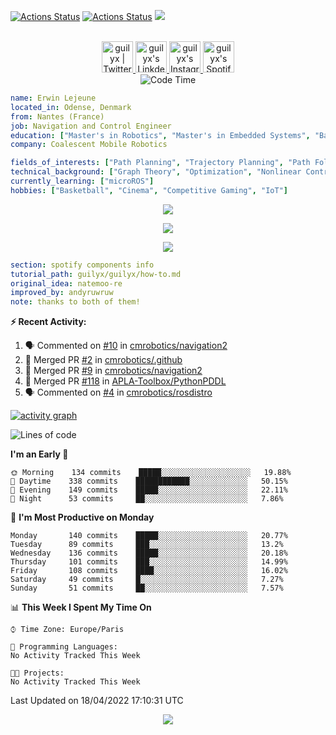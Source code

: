 [![Actions Status](https://github.com/guilyx/guilyx/workflows/wakatime-stats/badge.svg)](https://github.com/guilyx/guilyx/actions)
[![Actions Status](https://github.com/guilyx/guilyx/workflows/update-gh-activity/badge.svg)](https://github.com/guilyx/guilyx/actions)
![](https://visitor-badge.glitch.me/badge?page_id=guilyx.guilyx)

<p align="center">
<br/>
<a href="https://twitter.com/spida_rwin">
  <img alt="guilyx | Twitter" width="50px" src="https://user-images.githubusercontent.com/43545812/144034996-602b144a-16e1-41cc-99e7-c6040b20dcaf.png"/>
</a>
<a href="https://www.linkedin.com/in/erwinlejeune-lkn">
  <img alt="guilyx's LinkdeIN" width="50px" src="https://user-images.githubusercontent.com/43545812/144035037-0f415fc7-9f96-4517-a370-ccc6e78a714b.png" />
</a>
<a href="https://www.instagram.com/spid_erwin">
  <img alt="guilyx's Instagram" width="50px" src="https://user-images.githubusercontent.com/43545812/144035088-0dfb165f-8fe0-4d13-896c-876c29d2b128.png" />
</a>
<a href="https://open.spotify.com/user/11147618695?si=zZFn6uAGRLyoU02lsG50GA">
  <img alt="guilyx's Spotify" width="50px" src="https://user-images.githubusercontent.com/43545812/144035120-1ad5169b-91c7-4078-bef9-6a82c733f373.png" />
</a>
<br>
<img alt="Code Time" src="https://img.shields.io/endpoint?style=flat&url=https://codetime-api.datreks.com/badge/1615?logoColor=white%26project=%26recentMS=0%26showProject=false" />
</p>

```yaml
name: Erwin Lejeune
located_in: Odense, Denmark
from: Nantes (France)
job: Navigation and Control Engineer
education: ["Master's in Robotics", "Master's in Embedded Systems", "Bachelor's in Electronics"]
company: Coalescent Mobile Robotics

fields_of_interests: ["Path Planning", "Trajectory Planning", "Path Following", "Behaviour Planning", "Localization", "Sensor Fusion", "Embedded Systems"]
technical_background: ["Graph Theory", "Optimization", "Nonlinear Control", "Real-Time Systems", "Automated Planning"]
currently_learning: ["microROS"]
hobbies: ["Basketball", "Cinema", "Competitive Gaming", "IoT"]
```

<p align="center">
  <img alig src="https://github-profile-trophy.vercel.app/?username=guilyx&column=6&rank=SSS,SS,S,AAA,AA,A,B,C" />
</p>

<p align="center">
  <a href="https://spotify-github-profile.vercel.app/api/view?uid=11147618695&redirect=true">
    <img src="https://spotify-github-profile.vercel.app/api/view?uid=11147618695&cover_image=true&theme=default&bar_color=e3e3e3&bar_color_cover=true">
  </a>
</p>

<p align="center">
  <img src="https://guilyx.vercel.app/api/top-played">
</p>
 
```yaml
section: spotify components info
tutorial_path: guilyx/guilyx/how-to.md
original_idea: natemoo-re
improved_by: andyruwruw
note: thanks to both of them!
```


**:zap: Recent Activity:**

<!--START_SECTION:activity-->
1. 🗣 Commented on [#10](https://github.com/cmrobotics/navigation2/issues/10) in [cmrobotics/navigation2](https://github.com/cmrobotics/navigation2)
2. 🎉 Merged PR [#2](https://github.com/cmrobotics/.github/pull/2) in [cmrobotics/.github](https://github.com/cmrobotics/.github)
3. 🎉 Merged PR [#9](https://github.com/cmrobotics/navigation2/pull/9) in [cmrobotics/navigation2](https://github.com/cmrobotics/navigation2)
4. 🎉 Merged PR [#118](https://github.com/APLA-Toolbox/PythonPDDL/pull/118) in [APLA-Toolbox/PythonPDDL](https://github.com/APLA-Toolbox/PythonPDDL)
5. 🗣 Commented on [#4](https://github.com/cmrobotics/rosdistro/issues/4) in [cmrobotics/rosdistro](https://github.com/cmrobotics/rosdistro)
<!--END_SECTION:activity-->

[![activity graph](https://activity-graph.herokuapp.com/graph?username=guilyx&custom_title=Erwin's%20activity%20graph&theme=github-light&hide_border=true)](https://github.com/ashutosh00710/github-readme-activity-graph)

<!--START_SECTION:waka-->
![Lines of code](https://img.shields.io/badge/From%20Hello%20World%20I%27ve%20Written-291%20Thousand%20lines%20of%20code-blue)

**I'm an Early 🐤** 

```text
🌞 Morning    134 commits    █████░░░░░░░░░░░░░░░░░░░░   19.88% 
🌆 Daytime    338 commits    ████████████░░░░░░░░░░░░░   50.15% 
🌃 Evening    149 commits    █████░░░░░░░░░░░░░░░░░░░░   22.11% 
🌙 Night      53 commits     ██░░░░░░░░░░░░░░░░░░░░░░░   7.86%

```
📅 **I'm Most Productive on Monday** 

```text
Monday       140 commits    █████░░░░░░░░░░░░░░░░░░░░   20.77% 
Tuesday      89 commits     ███░░░░░░░░░░░░░░░░░░░░░░   13.2% 
Wednesday    136 commits    █████░░░░░░░░░░░░░░░░░░░░   20.18% 
Thursday     101 commits    ███░░░░░░░░░░░░░░░░░░░░░░   14.99% 
Friday       108 commits    ████░░░░░░░░░░░░░░░░░░░░░   16.02% 
Saturday     49 commits     █░░░░░░░░░░░░░░░░░░░░░░░░   7.27% 
Sunday       51 commits     ██░░░░░░░░░░░░░░░░░░░░░░░   7.57%

```


📊 **This Week I Spent My Time On** 

```text
⌚︎ Time Zone: Europe/Paris

💬 Programming Languages: 
No Activity Tracked This Week

🐱‍💻 Projects: 
No Activity Tracked This Week

```


 Last Updated on 18/04/2022 17:10:31 UTC
<!--END_SECTION:waka-->

<p align="center">
  <img src="https://capsule-render.vercel.app/api?type=waving&color=gradient&height=60&section=footer"/>
</p>
